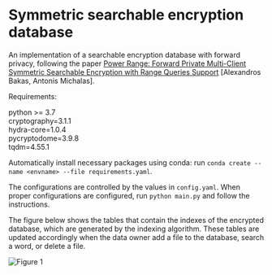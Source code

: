 # Symmetric searchable encryption database 
An implementation of a searchable encryption database with forward privacy, following 
the paper [Power Range: Forward Private Multi-Client Symmetric Searchable Encryption with 
Range Queries Support](https://ieeexplore.ieee.org/abstract/document/9219739) [Alexandros Bakas, Antonis Michalas].

Requirements:

python >= 3.7 \
cryptography=3.1.1 \
hydra-core=1.0.4 \
pycryptodome=3.9.8 \
tqdm=4.55.1

Automatically install necessary packages using conda: run
```conda create --name <envname> --file requirements.yaml```. 


The configurations are controlled by the values in ```config.yaml```.
When proper configurations are configured, run ```python main.py``` and follow the instructions.

The figure below shows the tables that contain the indexes of the encrypted database, which are generated
by the indexing algorithm. These tables are updated accordingly when the data owner add a file to the
database, search a word, or delete a file.

![Figure 1](tables.png)